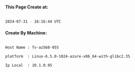 
   
#### This Page Create at:

```bash

2024-07-31 - 16:16:44 UTC

```

#### Create By Machine:

```bash

Host Name : fv-az568-955

platform  : Linux-6.5.0-1024-azure-x86_64-with-glibc2.35

Ip Local  : 10.1.0.95

```

